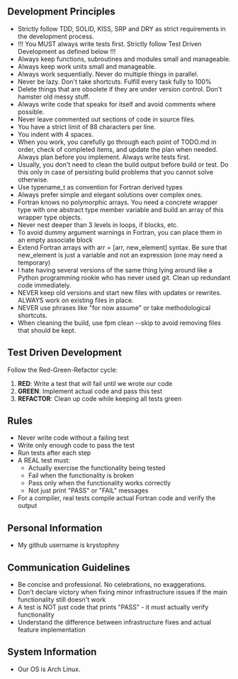 ## Development Principles

- Strictly follow TDD, SOLID, KISS, SRP and DRY as strict requirements in the development process.
- !!! You MUST always write tests first. Strictly follow Test Driven Development as defined below !!!
- Always keep functions, subroutines and modules small and manageable.
- Always keep work units small and manageable.
- Always work sequentially. Never do multiple things in parallel.
- Never be lazy. Don't take shortcuts. Fulfill every task fully to 100%
- Delete things that are obsolete if they are under version control. Don't hamster old messy stuff.
- Always write code that speaks for itself and avoid comments where possible.
- Never leave commented out sections of code in source files.
- You have a strict limit of 88 characters per line. 
- You indent with 4 spaces.
- When you work, you carefully go through each point of TODO.md in order, check of completed items, and update the plan when needed. Always plan before you implement. Always write tests first.
- Usually, you don't need to clean the build output before build or test. Do this only in case of persisting build problems that you cannot solve otherwise.
- Use typename_t as convention for Fortran derived types
- Always prefer simple and elegant solutions over complex ones.
- Fortran knows no polymorphic arrays. You need a concrete wrapper type with one abstract type member variable and build an array of this wrapper type objects.
- Never nest deeper than 3 levels in loops, if blocks, etc.
- To avoid dummy argument warnings in Fortran, you can place them in an empty associate block
- Extend Fortran arrays with arr = [arr, new_element] syntax. Be sure that new_element is just a variable and not an expression (one may need a temporary)
- I hate having several versions of the same thing lying around like a Python programming rookie who has never used git. Clean up redundant code immediately.
- NEVER keep old versions and start new files with updates or rewrites. ALWAYS work on existing files in place.
- NEVER use phrases like "for now assume" or take methodological shortcuts.
- When cleaning the build, use fpm clean --skip to avoid removing files that should be kept.

## Test Driven Development

Follow the Red-Green-Refactor cycle:

1. **RED**: Write a test that will fail until we wrote our code
2. **GREEN**: Implement actual code and pass this test  
3. **REFACTOR**: Clean up code while keeping all tests green

## Rules
- Never write code without a failing test
- Write only enough code to pass the test
- Run tests after each step
- A REAL test must:
  - Actually exercise the functionality being tested
  - Fail when the functionality is broken
  - Pass only when the functionality works correctly
  - Not just print "PASS" or "FAIL" messages
- For a compiler, real tests compile actual Fortran code and verify the output

## Personal Information

- My github username is krystophny

## Communication Guidelines

- Be concise and professional. No celebrations, no exaggerations.
- Don't declare victory when fixing minor infrastructure issues if the main functionality still doesn't work
- A test is NOT just code that prints "PASS" - it must actually verify functionality
- Understand the difference between infrastructure fixes and actual feature implementation

## System Information

- Our OS is Arch Linux.
